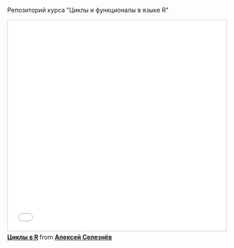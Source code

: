 Репозиторий курса "Циклы и функционалы в языке R"

<iframe src="//www.slideshare.net/slideshow/embed_code/key/MsxVJOZlhKXz7L" width="595" height="485" frameborder="0" marginwidth="0" marginheight="0" scrolling="no" style="border:1px solid #CCC; border-width:1px; margin-bottom:5px; max-width: 100%;" allowfullscreen> </iframe> <div style="margin-bottom:5px"> <strong> <a href="//www.slideshare.net/ssuser459d25/r-250846317" title="Циклы в R" target="_blank">Циклы в R</a> </strong> from <strong><a href="https://www.slideshare.net/ssuser459d25" target="_blank">Алексей Селезнёв</a></strong> </div>
